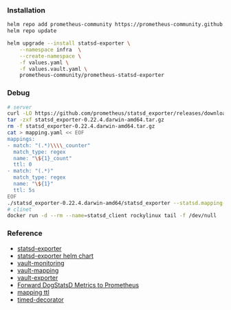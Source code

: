 ### Installation
```bash
helm repo add prometheus-community https://prometheus-community.github.io/helm-charts
helm repo update

helm upgrade --install statsd-exporter \
    --namespace infra  \
    --create-namespace \
    -f values.yaml \
    -f values.vault.yaml \
    prometheus-community/prometheus-statsd-exporter
```        

### Debug
```bash
# server
curl -LO https://github.com/prometheus/statsd_exporter/releases/download/v0.22.4/statsd_exporter-0.22.4.darwin-amd64.tar.gz
tar -zxf statsd_exporter-0.22.4.darwin-amd64.tar.gz
rm -f statsd_exporter-0.22.4.darwin-amd64.tar.gz
cat > mapping.yaml << EOF
mappings:
- match: "(.*)\\\\_counter"
  match_type: regex
  name: "\${1}_count"
  ttl: 0
- match: "(.*)"
  match_type: regex
  name: "\${1}"
  ttl: 5s
EOF
./statsd_exporter-0.22.4.darwin-amd64/statsd_exporter --statsd.mapping-config=mapping.yaml --log.level=debug
# clinet
docker run -d --rm --name=statsd_client rockylinux tail -f /dev/null
```

### Reference
* [statsd-exporter](https://github.com/prometheus/statsd_exporter)
* [statsd-exporter helm chart](https://github.com/niclic/helm-charts)
* [vault-monitoring](https://coreos.com/tectonic/docs/latest/vault-operator/user/monitoring.html)
* [vault-mapping](https://gist.github.com/tam7t/64291f4ebbc1c45a1fc876b6c0613221)
* [vault-exporter](https://github.com/kubevault/vault_exporter)
* [Forward DogStatsD Metrics to Prometheus](https://marselester.com/prometheus-via-dogstatsd.html)
* [mapping ttl](https://github.com/prometheus/statsd_exporter/blob/master/pkg/mapper/mapper.go#L228-L229)
* [timed-decorator](https://github.com/prometheus/statsd_exporter#timed-decorator)

